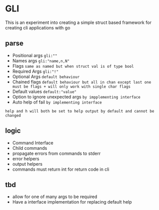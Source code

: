 # GLI
This is an experiment into creating a simple struct based framework for creating cli applications with go

## parse
- Positional args
`gli:""`
- Names args
`gli:"name,n,N"`
- Flags
`same as named but when struct val is of type bool`
- Required Args
`gli:"!"`
- Optional Args
`default behaviour`
- Chained flags
`default behaviour but all in chan except last one must be flags + will only work with single char flags`
- Default values
`default:"value"`
- Option to ignore unexpected args
`by impplementing interface`
- Auto help of fail
`by implementing interface`

`help and h will both be set to help output by default and cannot be changed`

## logic
- Command Interface
- Child commands
- propagate errors from commands to stderr
- error helpers
- output helpers
- commands must return int for return code in cli

## tbd
- allow for one of many args to be required
- Have a interface implementation for replacing default help





